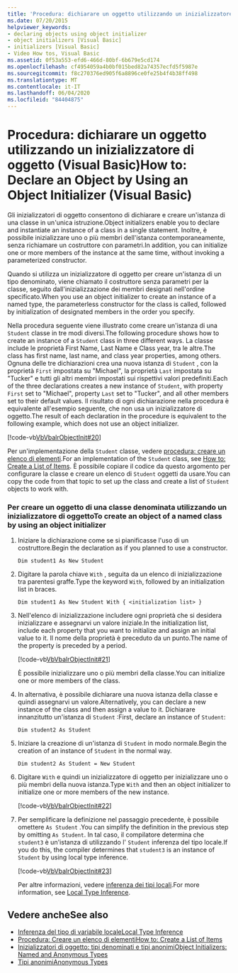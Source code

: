 ```yaml
---
title: 'Procedura: dichiarare un oggetto utilizzando un inizializzatore di oggetto'
ms.date: 07/20/2015
helpviewer_keywords:
- declaring objects using object initializer
- object initializers [Visual Basic]
- initializers [Visual Basic]
- Video How tos, Visual Basic
ms.assetid: 0f53a553-efd6-466d-80bf-6b679e5cd174
ms.openlocfilehash: cf4954059a4b0bf015bed82a74357ecfd5f5987e
ms.sourcegitcommit: f8c270376ed905f6a8896ce0fe25b4f4b38ff498
ms.translationtype: MT
ms.contentlocale: it-IT
ms.lasthandoff: 06/04/2020
ms.locfileid: "84404875"
---
```

# <a name="how-to-declare-an-object-by-using-an-object-initializer-visual-basic"></a><span data-ttu-id="9b22e-102">Procedura: dichiarare un oggetto utilizzando un inizializzatore di oggetto (Visual Basic)</span><span class="sxs-lookup"><span data-stu-id="9b22e-102">How to: Declare an Object by Using an Object Initializer (Visual Basic)</span></span>
<span data-ttu-id="9b22e-103">Gli inizializzatori di oggetto consentono di dichiarare e creare un'istanza di una classe in un'unica istruzione.</span><span class="sxs-lookup"><span data-stu-id="9b22e-103">Object initializers enable you to declare and instantiate an instance of a class in a single statement.</span></span> <span data-ttu-id="9b22e-104">Inoltre, è possibile inizializzare uno o più membri dell'istanza contemporaneamente, senza richiamare un costruttore con parametri.</span><span class="sxs-lookup"><span data-stu-id="9b22e-104">In addition, you can initialize one or more members of the instance at the same time, without invoking a parameterized constructor.</span></span>  
  
 <span data-ttu-id="9b22e-105">Quando si utilizza un inizializzatore di oggetto per creare un'istanza di un tipo denominato, viene chiamato il costruttore senza parametri per la classe, seguito dall'inizializzazione dei membri designati nell'ordine specificato.</span><span class="sxs-lookup"><span data-stu-id="9b22e-105">When you use an object initializer to create an instance of a named type, the parameterless constructor for the class is called, followed by initialization of designated members in the order you specify.</span></span>  
  
 <span data-ttu-id="9b22e-106">Nella procedura seguente viene illustrato come creare un'istanza di una `Student` classe in tre modi diversi.</span><span class="sxs-lookup"><span data-stu-id="9b22e-106">The following procedure shows how to create an instance of a `Student` class in three different ways.</span></span> <span data-ttu-id="9b22e-107">La classe include le proprietà First Name, Last Name e Class year, tra le altre.</span><span class="sxs-lookup"><span data-stu-id="9b22e-107">The class has first name, last name, and class year properties, among others.</span></span> <span data-ttu-id="9b22e-108">Ognuna delle tre dichiarazioni crea una nuova istanza di `Student` , con la proprietà `First` impostata su "Michael", la proprietà `Last` impostata su "Tucker" e tutti gli altri membri impostati sui rispettivi valori predefiniti.</span><span class="sxs-lookup"><span data-stu-id="9b22e-108">Each of the three declarations creates a new instance of `Student`, with property `First` set to "Michael", property `Last` set to "Tucker", and all other members set to their default values.</span></span> <span data-ttu-id="9b22e-109">Il risultato di ogni dichiarazione nella procedura è equivalente all'esempio seguente, che non usa un inizializzatore di oggetto.</span><span class="sxs-lookup"><span data-stu-id="9b22e-109">The result of each declaration in the procedure is equivalent to the following example, which does not use an object initializer.</span></span>  
  
 [!code-vb[VbVbalrObjectInit#20](~/samples/snippets/visualbasic/VS_Snippets_VBCSharp/VbVbalrObjectInit/VB/Class2.vb#20)]  
  
 <span data-ttu-id="9b22e-110">Per un'implementazione della `Student` classe, vedere [procedura: creare un elenco di elementi](../../concepts/linq/how-to-create-a-list-of-items.md).</span><span class="sxs-lookup"><span data-stu-id="9b22e-110">For an implementation of the `Student` class, see [How to: Create a List of Items](../../concepts/linq/how-to-create-a-list-of-items.md).</span></span> <span data-ttu-id="9b22e-111">È possibile copiare il codice da questo argomento per configurare la classe e creare un elenco di `Student` oggetti da usare.</span><span class="sxs-lookup"><span data-stu-id="9b22e-111">You can copy the code from that topic to set up the class and create a list of `Student` objects to work with.</span></span>  
  
### <a name="to-create-an-object-of-a-named-class-by-using-an-object-initializer"></a><span data-ttu-id="9b22e-112">Per creare un oggetto di una classe denominata utilizzando un inizializzatore di oggetto</span><span class="sxs-lookup"><span data-stu-id="9b22e-112">To create an object of a named class by using an object initializer</span></span>  
  
1. <span data-ttu-id="9b22e-113">Iniziare la dichiarazione come se si pianificasse l'uso di un costruttore.</span><span class="sxs-lookup"><span data-stu-id="9b22e-113">Begin the declaration as if you planned to use a constructor.</span></span>  
  
     `Dim student1 As New Student`  
  
2. <span data-ttu-id="9b22e-114">Digitare la parola chiave `With` , seguita da un elenco di inizializzazione tra parentesi graffe.</span><span class="sxs-lookup"><span data-stu-id="9b22e-114">Type the keyword `With`, followed by an initialization list in braces.</span></span>  
  
     `Dim student1 As New Student With { <initialization list> }`  
  
3. <span data-ttu-id="9b22e-115">Nell'elenco di inizializzazione includere ogni proprietà che si desidera inizializzare e assegnarvi un valore iniziale.</span><span class="sxs-lookup"><span data-stu-id="9b22e-115">In the initialization list, include each property that you want to initialize and assign an initial value to it.</span></span> <span data-ttu-id="9b22e-116">Il nome della proprietà è preceduto da un punto.</span><span class="sxs-lookup"><span data-stu-id="9b22e-116">The name of the property is preceded by a period.</span></span>  
  
     [!code-vb[VbVbalrObjectInit#21](~/samples/snippets/visualbasic/VS_Snippets_VBCSharp/VbVbalrObjectInit/VB/Class2.vb#21)]  
  
     <span data-ttu-id="9b22e-117">È possibile inizializzare uno o più membri della classe.</span><span class="sxs-lookup"><span data-stu-id="9b22e-117">You can initialize one or more members of the class.</span></span>  
  
4. <span data-ttu-id="9b22e-118">In alternativa, è possibile dichiarare una nuova istanza della classe e quindi assegnarvi un valore.</span><span class="sxs-lookup"><span data-stu-id="9b22e-118">Alternatively, you can declare a new instance of the class and then assign a value to it.</span></span> <span data-ttu-id="9b22e-119">Dichiarare innanzitutto un'istanza di `Student` :</span><span class="sxs-lookup"><span data-stu-id="9b22e-119">First, declare an instance of `Student`:</span></span>  
  
     `Dim student2 As Student`  
  
5. <span data-ttu-id="9b22e-120">Iniziare la creazione di un'istanza di `Student` in modo normale.</span><span class="sxs-lookup"><span data-stu-id="9b22e-120">Begin the creation of an instance of `Student` in the normal way.</span></span>  
  
     `Dim student2 As Student = New Student`  
  
6. <span data-ttu-id="9b22e-121">Digitare `With` e quindi un inizializzatore di oggetto per inizializzare uno o più membri della nuova istanza.</span><span class="sxs-lookup"><span data-stu-id="9b22e-121">Type `With` and then an object initializer to initialize one or more members of the new instance.</span></span>  
  
     [!code-vb[VbVbalrObjectInit#22](~/samples/snippets/visualbasic/VS_Snippets_VBCSharp/VbVbalrObjectInit/VB/Class2.vb#22)]  
  
7. <span data-ttu-id="9b22e-122">Per semplificare la definizione nel passaggio precedente, è possibile omettere `As Student` .</span><span class="sxs-lookup"><span data-stu-id="9b22e-122">You can simplify the definition in the previous step by omitting `As Student`.</span></span> <span data-ttu-id="9b22e-123">In tal caso, il compilatore determina che `student3` è un'istanza di utilizzando l' `Student` inferenza del tipo locale.</span><span class="sxs-lookup"><span data-stu-id="9b22e-123">If you do this, the compiler determines that `student3` is an instance of `Student` by using local type inference.</span></span>  
  
     [!code-vb[VbVbalrObjectInit#23](~/samples/snippets/visualbasic/VS_Snippets_VBCSharp/VbVbalrObjectInit/VB/Class2.vb#23)]  
  
     <span data-ttu-id="9b22e-124">Per altre informazioni, vedere [inferenza dei tipi locali](../variables/local-type-inference.md).</span><span class="sxs-lookup"><span data-stu-id="9b22e-124">For more information, see [Local Type Inference](../variables/local-type-inference.md).</span></span>  
  
## <a name="see-also"></a><span data-ttu-id="9b22e-125">Vedere anche</span><span class="sxs-lookup"><span data-stu-id="9b22e-125">See also</span></span>

- [<span data-ttu-id="9b22e-126">Inferenza del tipo di variabile locale</span><span class="sxs-lookup"><span data-stu-id="9b22e-126">Local Type Inference</span></span>](../variables/local-type-inference.md)
- [<span data-ttu-id="9b22e-127">Procedura: Creare un elenco di elementi</span><span class="sxs-lookup"><span data-stu-id="9b22e-127">How to: Create a List of Items</span></span>](../../concepts/linq/how-to-create-a-list-of-items.md)
- [<span data-ttu-id="9b22e-128">Inizializzatori di oggetto: tipi denominati e tipi anonimi</span><span class="sxs-lookup"><span data-stu-id="9b22e-128">Object Initializers: Named and Anonymous Types</span></span>](object-initializers-named-and-anonymous-types.md)
- [<span data-ttu-id="9b22e-129">Tipi anonimi</span><span class="sxs-lookup"><span data-stu-id="9b22e-129">Anonymous Types</span></span>](anonymous-types.md)
